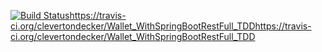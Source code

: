 [![Build Status](https://travis-ci.org/vitoralves/walletAPI.svg?branch=master)](https://travis-ci.org/vitoralves/walletAPI)https://travis-ci.org/clevertondecker/Wallet_WithSpringBootRestFull_TDDhttps://travis-ci.org/clevertondecker/Wallet_WithSpringBootRestFull_TDD